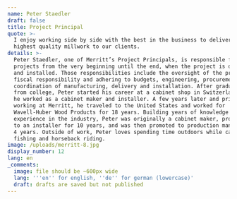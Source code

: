 ```yaml
---
name: Peter Staedler
draft: false
title: Project Principal
quote: >-
  I enjoy working side by side with the best in the business to deliver the
  highest quality millwork to our clients.
details: >-
  Peter Staedler, one of Merritt’s Project Principals, is responsible for
  projects from the very beginning until the end, when the project is delivered
  and installed. Those responsibilities include the oversight of the project,
  fiscal responsibility and adhering to budgets, engineering, procurement,
  coordination of manufacturing, delivery and installation. After graduating
  from college, Peter started his career at a cabinet shop in Switzerland, where
  he worked as a cabinet maker and installer. A few years later and prior to
  working at Merritt, he traveled to the United States and worked for
  Wavell-Huber Wood Products for 18 years. Building years of knowledge and
  experience in the industry, Peter was originally a cabinet maker, progressed
  to an installer for 10 years, and was then promoted to production manager for
  4 years. Outside of work, Peter loves spending time outdoors while camping,
  fishing and horseback riding.
image: /uploads/merritt-8.jpg
display_number: 12
lang: en
_comments:
  image: file should be ~600px wide
  lang: '''en'' for english, ''de'' for german (lowercase)'
  draft: drafts are saved but not published
---
```

